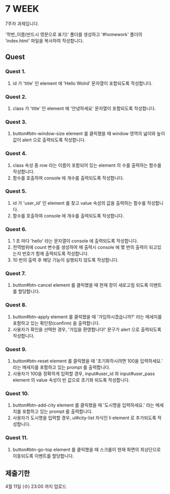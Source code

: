 # 7 WEEK

7주차 과제입니다.

'학번_이름(반드시 영문으로 표기)' 폴더를 생성하고 '#homework' 폴더의 'index.html' 파일을 복사하여 작성합니다.

## Quest

### Quest 1.
1. id 가 'title' 인 element 에 'Hello Wolrd' 문자열이 포함되도록 작성합니다.

### Quest 2.
1. class 가 'title' 인 element 에 '안녕하세요' 문자열이 포함되도록 작성합니다.

### Quest 3.
1. button#btn-window-size element 를 클릭했을 때 window 영역의 넓이와 높이값이 alert 으로 출력되도록 작성합니다.

### Quest 4.
1. class 속성 중 row 라는 이름이 포함되어 있는 element 의 수를 출력하는 함수를 작성합니다.
2. 함수를 호출하여 console 에 개수를 출력되도록 작성합니다.

### Quest 5.
1. id 가 'user_id' 인 element 를 찾고 value 속성의 값을 출력하는 함수를 작성합니다.
2. 함수를 호출하여 console 에 개수를 출력되도록 작성합니다.

### Quest 6.
1. 1 초 마다 'hello' 라는 문자열이 console 에 출력되도록 작성합니다.
2. 전역범위에 count 변수를 생성하여 매 출력시 console 에 몇 번의 출력이 되고있는지 번호가 함께 출력되도록 작성합니다.
3. 10 번의 출력 후 해당 기능이 실행되지 않도록 작성합니다.

### Quest 7.
1. button#btn-cancel element 를 클릭했을 때 현재 창이 새로고침 되도록 이벤트를 할당합니다.

### Quest 8.
1. button#btn-apply element 를 클릭했을 때 '가입하시겠습니까?' 라는 메세지를 포함하고 있는 확인창(confirm) 을 출력합니다.
2. 사용자가 확인을 선택한 경우, '가입을 환영합니다!' 문구가 alert 으로 출력되도록 작성합니다.

### Quest 9.
1. button#btn-reset element 를 클릭했을 때 '초기화하시려면 100을 입력하세요.' 라는 메세지를 포함하고 있는 prompt 를 출력합니다.
2. 사용자가 100을 정확하게 입력할 경우, input#user_id 와 input#user_pass element 의 value 속성이 빈 값으로 초기화 되도록 작성합니다.

### Quest 10.
1. button#btn-add-city element 를 클릭했을 때 '도시명을 입력하세요.' 라는 메세지를 포함하고 있는 prompt 를 출력합니다.
2. 사용자가 도시명을 입력할 경우, ul#city-list 자식인 li element 로 추가되도록 작성합니다.

### Quest 11.
1. button#btn-go-top element 를 클릭했을 때 스크롤이 현재 화면의 최상단으로 이동되도록 이벤트를 할당합니다.

## 제출기한

4월 11일 (수) 23:00 까지 업로드